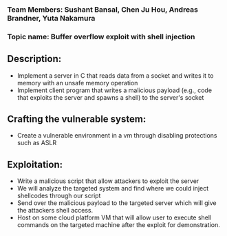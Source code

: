 ### Team Members: Sushant Bansal, Chen Ju Hou, Andreas Brandner, Yuta Nakamura
### Topic name: Buffer overflow exploit with shell injection

## Description:
- Implement a server in C that reads data from a socket and writes it to memory with an unsafe memory operation
- Implement client program that writes a malicious payload (e.g., code that exploits the server and spawns a shell) to the server's socket

## Crafting the vulnerable system:
- Create a vulnerable environment in a vm through disabling protections such as ASLR


## Exploitation:
- Write a malicious script that allow attackers to exploit the server
- We will analyze the targeted system and find where we could inject shellcodes through our script
- Send over the malicious payload to the targeted server which will give the attackers shell access.
- Host on some cloud platform VM that will allow user to execute shell commands on the targeted machine after the exploit for demonstration.
